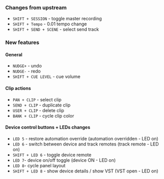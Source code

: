 ### Changes from upstream

- `SHIFT + SESSION` - toggle master recording
- `SHIFT + Tempo` - 0.01 tempo change
- `SHIFT + SEND + SCENE` - select send track

### New features

#### General
- `NUDGE+` - undo
- `NUDGE-` - redo
- `SHIFT + CUE LEVEL` - cue volume

#### Clip actions
- `PAN + CLIP` - select clip
- `SEND + CLIP` - duplicate clip
- `USER + CLIP` - delete clip
- `BANK + CLIP` - cycle clip color

#### Device control buttons + LEDs changes
- `LED 5` - restore automation override (automation overridden - LED on)
- `LED 6` - switch between device and track remotes (track remote - LED on)
- `SHIFT + LED 6` - toggle device remote
- `LED 7`- device on/off toggle (device ON - LED on)
- `LED 8`- cycle panel layout
- `SHIFT + LED 8` - show device details / show VST (VST open - LED on)
